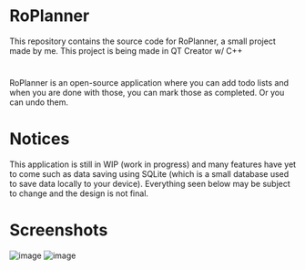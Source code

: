 # RoPlanner
This repository contains the source code for RoPlanner, a small project made by me. This project is being made in QT Creator w/ C++
#
RoPlanner is an open-source application where you can add todo lists and when you are done with those, you can mark those as completed. Or you can undo them.
# Notices
This application is still in WIP (work in progress) and many features have yet to come such as data saving using SQLite (which is a small database used to save data locally to your device). Everything seen below may be subject to change and the design is not final.

# Screenshots

![image](https://user-images.githubusercontent.com/25133954/120646912-e8bd4a00-c471-11eb-80cd-5c303dfa66a4.png)
![image](https://user-images.githubusercontent.com/25133954/120647098-215d2380-c472-11eb-9554-05ea6af8a1d8.png)

